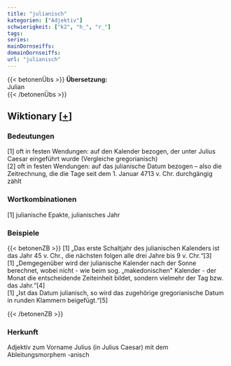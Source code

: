 ```yaml
---
title: "julianisch"
kategorien: ["Adjektiv"]
schwierigkeit: ["k2", "h_", "r_"]
tags:
series:
mainDornseiffs:
domainDornseiffs:
url: "julianisch"
---
```


{{< betonenÜbs >}}
**Übersetzung:**  
Julian  
{{< /betonenÜbs >}}

## Wiktionary [[+](https://de.wiktionary.org/wiki/julianisch)]

### Bedeutungen
[1] oft in festen Wendungen: auf den Kalender bezogen, der unter Julius Caesar eingeführt wurde (Vergleiche gregorianisch)  
[2] oft in festen Wendungen: auf das julianische Datum bezogen – also die Zeitrechnung, die die Tage seit dem 1. Januar 4713 v. Chr. durchgängig zählt  

### Wortkombinationen
[1] julianische Epakte, julianisches Jahr  

### Beispiele
{{< betonenZB >}}
[1] „Das erste Schaltjahr des julianischen Kalenders ist das Jahr 45 v. Chr., die nächsten folgen alle drei Jahre bis 9 v. Chr.“[3]  
[1] „Demgegenüber wird der julianische Kalender nach der Sonne berechnet, wobei nicht - wie beim sog. „makedonischen" Kalender - der Monat die entscheidende Zeiteinheit bildet, sondern vielmehr der Tag bzw. das Jahr.“[4]  
[1] „Ist das Datum julianisch, so wird das zugehörige gregorianische Datum in runden Klammern beigefügt.“[5]  

{{< /betonenZB >}}
### Herkunft
Adjektiv zum Vorname Julius (in Julius Caesar) mit dem Ableitungsmorphem -anisch  


